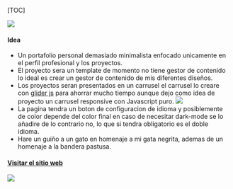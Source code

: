 
[TOC]

![](https://i.postimg.cc/85gDXmfp/logo-1-black.png)

#### Idea

- Un portafolio personal demasiado minimalista enfocado unicamente en el perfil profesional y los proyectos.
- El proyecto sera un template de momento no tiene gestor de contenido lo ideal es crear un gestor de contenido de mis diferentes diseños.
- Los proyectos seran presentados en un carrusel el carrusel lo creare con [glider js](https://nickpiscitelli.github.io/Glider.js/ "glider js") para ahorrar mucho tiempo aunque dejo como idea de proyecto un carrusel responsive con Javascript puro.
![](https://i0.wp.com/codehints.in/wp-content/uploads/2018/11/Glider-js-A-fast-lightweight-carousel-alternative.png?resize=931%2C622)
- La pagina tendra un boton de configuracion de idioma y posiblemente de color depende del color final en caso de necesitar dark-mode se lo añadire de lo contrario no, lo que si tendra obligatorio es el doble idioma.
- Hare un guiño a un gato en homenaje a mi gata negrita, ademas de un homenaje a la bandera pastusa.

#### [ Visitar el sitio web](http://ivansantander.com " Visitar el sitio web")

![](https://i.postimg.cc/x1QvQwrM/screencapture-ivan-sf-github-io-portafolio-personal-2021-07-02-12-46-47.png)